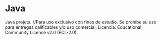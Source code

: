 # Java
Java projets. //Para uso exclusivo con fines de estudio. Se prohíbe su uso para entregas calificables y/o uso comercial.
Licencia: Educational Community License v2.0 (ECL-2.0).
